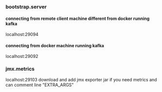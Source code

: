 ### bootstrap.server
#### connecting from remote client machine different from docker running kafka
localhost:29094
#### connecting from docker machine running kafka
localhost:29092

### jmx.metrics
  localhost:29103
  download and add jmx exporter jar if you need metrics and can comment line "EXTRA_ARGS"

